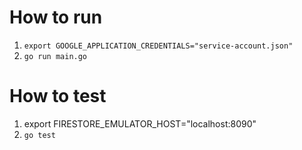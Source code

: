 # How to run
1. `export GOOGLE_APPLICATION_CREDENTIALS="service-account.json"`
2. `go run main.go`


# How to test
1. export FIRESTORE_EMULATOR_HOST="localhost:8090"
2. `go test`
